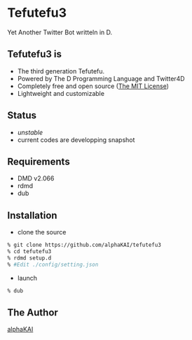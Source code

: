 # Tefutefu3
Yet Another Twitter Bot writteln in D.
  
## Tefutefu3 is
* The third generation Tefutefu.
* Powered by The D Programming Language and Twitter4D
* Completely free and open source ([The MIT License](https://github.com/alphaKAI/tefutefu3/blob/master/LICENSE.txt))
* Lightweight and customizable
  
## Status
* *unstable*
* current codes are developping snapshot
  
## Requirements
* DMD v2.066
* rdmd
* dub
  
## Installation
* clone the source

```zsh
% git clone https://github.com/alphaKAI/tefutefu3
% cd tefutefu3
% rdmd setup.d
% #Edit ./config/setting.json
```

  
* launch

```zsh
% dub
```

## The Author
[alphaKAI](https://twitter.com/alpha_kai_NET)
